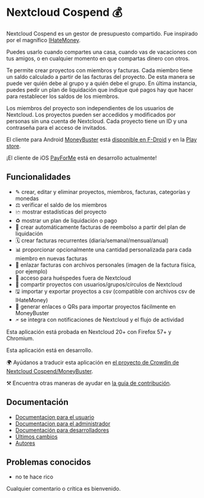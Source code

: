 # Nextcloud Cospend 💰

Nextcloud Cospend es un gestor de presupuesto compartido. Fue inspirado por el magnífico [IHateMoney](https://github.com/spiral-project/ihatemoney/).

Puedes usarlo cuando compartes una casa, cuando vas de vacaciones con tus amigos, o en cualquier momento en que compartas dinero con otros.

Te permite crear proyectos con miembros y facturas. Cada miembro tiene un saldo calculado a partir de las facturas del proyecto. De esta manera se puede ver quién debe al grupo y a quién debe el grupo. En última instancia, puedes pedir un plan de liquidación que indique qué pagos hay que hacer para restablecer los saldos de los miembros.

Los miembros del proyecto son independientes de los usuarios de Nextcloud. Los proyectos pueden ser accedidos y modificados por personas sin una cuenta de Nextcloud. Cada proyecto tiene un ID y una contraseña para el acceso de invitados.

El cliente para Android [MoneyBuster](https://gitlab.com/eneiluj/moneybuster) está [disponible en F-Droid](https://f-droid.org/packages/net.eneiluj.moneybuster/) y en la [Play store](https://play.google.com/store/apps/details?id=net.eneiluj.moneybuster).

¡El cliente de iOS [PayForMe](https://github.com/mayflower/PayForMe) está en desarrollo actualmente!

## Funcionalidades

* ✎ crear, editar y eliminar proyectos, miembros, facturas, categorías y monedas
* ⚖ verificar el saldo de los miembros
* 🗠 mostrar estadísticas del proyecto
* ♻ mostrar un plan de liquidación o pago
* 🎇 crear automáticamente facturas de reembolso a partir del plan de liquidación
* 🗓 crear facturas recurrentes (diaria/semanal/mensual/anual)
* 📊 proporcionar opcionalmente una cantidad personalizada para cada miembro en nuevas facturas
* 🔗 enlazar facturas con archivos personales (imagen de la factura física, por ejemplo)
* 👩 acceso para huéspedes fuera de Nextcloud
* 👫 compartir proyectos con usuarios/grupos/círculos de Nextcloud
* 🖫 importar y exportar proyectos a csv (compatible con archivos csv de IHateMoney)
* 🔗 generar enlaces o QRs para importar proyectos fácilmente en MoneyBuster
* 🗲 se integra con notificaciones de Nextcloud y el flujo de actividad

Esta aplicación está probada en Nextcloud 20+ con Firefox 57+ y Chromium.

Esta aplicación está en desarrollo.

🌍 Ayúdanos a traducir esta aplicación en [el proyecto de Crowdin de Nextcloud Cospend/MoneyBuster](https://crowdin.com/project/moneybuster).

⚒ Encuentra otras maneras de ayudar en [la guía de contribución](https://github.com/eneiluj/cospend-nc/blob/master/CONTRIBUTING.md).

## Documentación

* [Documentacion para el usuario](https://github.com/eneiluj/cospend-nc/blob/master/docs/user.md)
* [Documentacion para el administrador](https://github.com/eneiluj/cospend-nc/blob/master/docs/admin.md)
* [Documentación para desarrolladores](https://github.com/eneiluj/cospend-nc/blob/master/docs/dev.md)
* [Últimos cambios](https://github.com/eneiluj/cospend-nc/blob/master/CHANGELOG.md#change-log)
* [Autores](https://github.com/eneiluj/cospend-nc/blob/master/AUTHORS.md#authors)

## Problemas conocidos

* no te hace rico

Cualquier comentario o crítica es bienvenido.